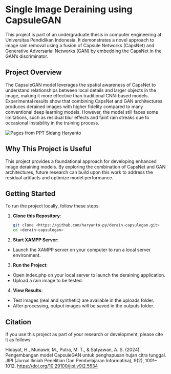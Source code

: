 # Single Image Deraining using CapsuleGAN

This project is part of an undergraduate thesis in computer engineering at Universitas Pendidikan Indonesia. It demonstrates a novel approach to image rain removal using a fusion of Capsule Networks (CapsNet) and Generative Adversarial Networks (GAN) by embedding the CapsNet in the GAN’s discriminator.

## Project Overview

The CapsuleGAN model leverages the spatial awareness of CapsNet to understand relationships between local details and larger objects in the image, making it more effective than traditional CNN-based models. Experimental results show that combining CapsNet and GAN architectures produces derained images with higher fidelity compared to many conventional deep learning models. However, the model still faces some limitations, such as residual blur effects and faint rain streaks due to occasional instability in the training process.

![Pages from PPT Sidang Haryanto](https://github.com/user-attachments/assets/f9bc191c-01aa-4592-97b3-4c596c5f9439)

## Why This Project is Useful

This project provides a foundational approach for developing enhanced image deraining models. By exploring the combination of CapsNet and GAN architectures, future research can build upon this work to address the residual artifacts and optimize model performance.

## Getting Started

To run the project locally, follow these steps:

1. **Clone this Repository**:
   ```bash
   git clone <https://github.com/haryanto-py/derain-capsulegan.git>
   cd <derain-capsulegan>
2. **Start XAMPP Server**:
- Launch the XAMPP server on your computer to run a local server environment.

3. **Run the Project**:
- Open index.php on your local server to launch the deraining application.
- Upload a rain image to be tested.

4. **View Results**:
- Test images (real and synthetic) are available in the uploads folder.
- After processing, output images will be saved in the outputs folder.

## Citation
If you use this project as part of your research or development, please cite it as follows:

Hidayat, H., Munawir, M., Putra, M. T., & Satyawan, A. S. (2024). Pengembangan model CapsuleGAN untuk penghapusan hujan citra tunggal. JIPI (Jurnal Ilmiah Penelitian Dan Pembelajaran Informatika), 9(2), 1001–1012. https://doi.org/10.29100/jipi.v9i2.5534
